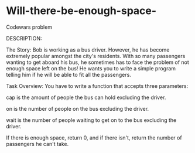 # Will-there-be-enough-space-

Codewars problem

DESCRIPTION:

The Story:
Bob is working as a bus driver. However, he has become extremely popular amongst the city's residents. With so many passengers wanting to get aboard his bus, he sometimes has to face the problem of not enough space left on the bus! He wants you to write a simple program telling him if he will be able to fit all the passengers.

Task Overview:
You have to write a function that accepts three parameters:

cap is the amount of people the bus can hold excluding the driver.

on is the number of people on the bus excluding the driver.

wait is the number of people waiting to get on to the bus excluding the driver.

If there is enough space, return 0, and if there isn't, return the number of passengers he can't take.
